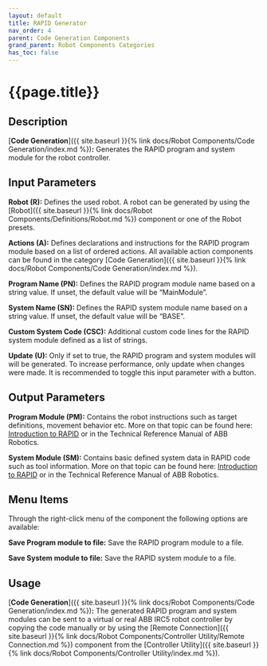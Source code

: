 ```yaml
---
layout: default
title: RAPID Generator
nav_order: 4
parent: Code Generation Components
grand_parent: Robot Components Categories
has_toc: false
---
```


# **{{page.title}}**

## **Description**

[**Code Generation**]({{ site.baseurl }}{% link docs/Robot Components/Code Generation/index.md %})**:** 
Generates the RAPID program and system module for the robot controller.

## **Input Parameters**

**Robot (R):** Defines the used robot. A robot can be generated by using the [Robot]({{ site.baseurl }}{% link docs/Robot Components/Definitions/Robot.md %}) component or one of the Robot presets. 

**Actions (A):** Defines declarations and instructions for the RAPID program module based on a list of ordered actions. All available action components can be found in the category [Code Generation]({{ site.baseurl }}{% link docs/Robot Components/Code Generation/index.md %}).

**Program Name (PN):** Defines the RAPID program module name based on a string value. If unset, the default value will be “MainModule”.

**System Name (SN):** Defines the RAPID system module name based on a string value. If unset, the default value will be “BASE”.

**Custom System Code (CSC):** Additional custom code lines for the RAPID system module defined as a list of strings. 

**Update (U):** Only if set to true, the RAPID program and system modules will will be generated. To increase performance, only update when changes were made. It is recommended to toggle this input parameter with a button.  

## **Output Parameters**

**Program Module (PM):** Contains the robot instructions such as target definitions, movement behavior etc. More on that topic can be found here: [Introduction to RAPID]({http://dl.icdst.org/pdfs/files3/db9fddeb58803077290aa2538c54333d.pdf}) or in the Technical Reference Manual of ABB Robotics.

**System Module (SM):** Contains basic defined system data in RAPID code such as tool information. More on that topic can be found here: [Introduction to RAPID]({http://dl.icdst.org/pdfs/files3/db9fddeb58803077290aa2538c54333d.pdf}) or in the Technical Reference Manual of ABB Robotics.

## **Menu Items**

Through the right-click menu of the component the following options are available:

**Save Program module to file:** Save the RAPID program module to a file.

**Save System module to file:** Save the RAPID system module to a file.

## **Usage**

[**Code Generation**]({{ site.baseurl }}{% link docs/Robot Components/Code Generation/index.md %})**:** The generated RAPID program and system modules can be sent to a virtual or real ABB IRC5 robot controller by copying the code manually or by using the [Remote Connection]({{ site.baseurl }}{% link docs/Robot Components/Controller Utility/Remote Connection.md %}) component from the [Controller Utility]({{ site.baseurl }}{% link docs/Robot Components/Controller Utility/index.md %}).